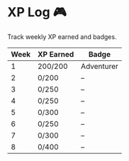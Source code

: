 # XP Log 🎮

Track weekly XP earned and badges.

| Week | XP Earned | Badge        |
|------|-----------|--------------|
| 1    | 200/200   |  Adventurer  |
| 2    | 0/200     | –     |
| 3    | 0/250     | –     |
| 4    | 0/250     | –     |
| 5    | 0/300     | –     |
| 6    | 0/250     | –     |
| 7    | 0/300     | –     |
| 8    | 0/400     | –     |
